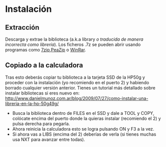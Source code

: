 # Instalación #

## Extracción ##
Descarga y extrae la biblioteca (a.k.a library _o traducida de manera incorrecta como librería_). Los ficheros .7z se pueden abrir usando programas como [7zip](http://www.7-zip.org/download.html),[PeaZip](http://www.peazip.org/) o [WinRar](http://www.winrar.es/descargas).

## Copiado a la calculadora ##

Tras esto deberás copiar tu biblioteca a la tarjeta SSD de la HP50g y proceder con la instalación (yo recomiendo en el puerto 2) y habiendo borrado cualquier versión anterior. Tienes un tutorial más detallado sobre instalar bibliotecas si eres nuevo en: http://www.danielmunoz.com.ar/blog/2009/07/27/como-instalar-una-libreria-en-la-hp-50g49g/


  * Busca la biblioteca dentro de FILES en el SSD y dale a TOOL y COPY, colócate encima del puerto donde la quieras instalar (recomiendo el 2) y pulsa derecha para pegarla.
  * Ahora reinicia la calculadora esto se logra pulsando ON y F3 a la vez.
  * Si ahora vas a LIBS (encima del 2) deberías de verla (si tienes muchas usa NXT para avanzar entre todas).